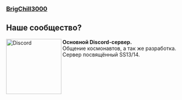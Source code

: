 ### [BrigChill3000](https://discord.gg/5hktPQ5sdG)

## Наше сообщество?
[<img src="https://i.imgur.com/lOHdByt.png" alt="Discord" width="150" align="left">](https://discord.gg/2WAsvv5B5v)
**Основной Discord-сервер.**<br>Общение космонавтов, а так же разработка. Сервер посвящённый SS13/14.
